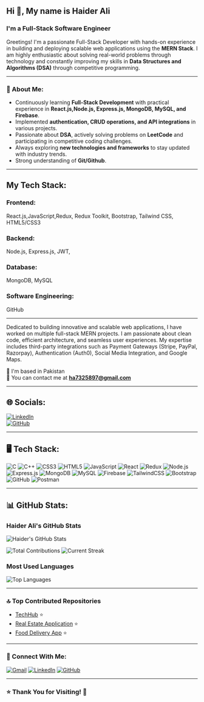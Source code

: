 ## Hi 👋, My name is Haider Ali
### I'm a Full-Stack Software Engineer

Greetings! I'm a passionate Full-Stack Developer with hands-on experience in building and deploying scalable web applications using the **MERN Stack**. I am highly enthusiastic about solving real-world problems through technology and constantly improving my skills in **Data Structures and Algorithms (DSA)** through competitive programming.

---

### 🚀 About Me:
- Continuously learning **Full-Stack Development** with practical experience in **React.js,Node.js, Express.js, MongoDB, MySQL, and Firebase**.
- Implemented **authentication, CRUD operations, and API integrations** in various projects.
- Passionate about **DSA**, actively solving problems on **LeetCode** and participating in competitive coding challenges.
- Always exploring **new technologies and frameworks** to stay updated with industry trends.
- Strong understanding of **Git/Github**.

---
## My Tech Stack:

### Frontend:
React.js,JavaScript,Redux, Redux Toolkit, Bootstrap, Tailwind CSS, HTML5/CSS3

### Backend:
Node.js, Express.js, JWT,

### Database:
MongoDB, MySQL

### Software Engineering:
GitHub

---

Dedicated to building innovative and scalable web applications, I have worked on multiple full-stack MERN projects. I am passionate about clean code, efficient architecture, and seamless user experiences. My expertise includes third-party integrations such as Payment Gateways (Stripe, PayPal, Razorpay), Authentication (Auth0), Social Media Integration, and Google Maps.

📍 I'm based in Pakistan  
📧 You can contact me at **ha7325897@gmail.com**

---

## 🌐 Socials:
[![LinkedIn](https://img.shields.io/badge/LinkedIn-0077B5?style=for-the-badge&logo=linkedin&logoColor=white)](https://www.linkedin.com/in/haider-ali21/)  
[![GitHub](https://img.shields.io/badge/GitHub-181717?style=for-the-badge&logo=github&logoColor=white)](https://github.com/HaiderAli777)

---

## 🖥️ Tech Stack:
![C](https://img.shields.io/badge/C-A8B9CC?style=for-the-badge&logo=c&logoColor=white)
![C++](https://img.shields.io/badge/C%2B%2B-00599C?style=for-the-badge&logo=c%2B%2B&logoColor=white)
![CSS3](https://img.shields.io/badge/CSS3-1572B6?style=for-the-badge&logo=css3&logoColor=white)
![HTML5](https://img.shields.io/badge/HTML5-E34F26?style=for-the-badge&logo=html5&logoColor=white)
![JavaScript](https://img.shields.io/badge/JavaScript-F7DF1E?style=for-the-badge&logo=javascript&logoColor=black)
![React](https://img.shields.io/badge/React-20232A?style=for-the-badge&logo=react&logoColor=61DAFB)
![Redux](https://img.shields.io/badge/Redux-764ABC?style=for-the-badge&logo=redux&logoColor=white)
![Node.js](https://img.shields.io/badge/Node.js-339933?style=for-the-badge&logo=nodedotjs&logoColor=white)
![Express.js](https://img.shields.io/badge/Express.js-000000?style=for-the-badge&logo=express&logoColor=white)
![MongoDB](https://img.shields.io/badge/MongoDB-4EA94B?style=for-the-badge&logo=mongodb&logoColor=white)
![MySQL](https://img.shields.io/badge/MySQL-4479A1?style=for-the-badge&logo=mysql&logoColor=white)
![Firebase](https://img.shields.io/badge/Firebase-FFCA28?style=for-the-badge&logo=firebase&logoColor=black)
![TailwindCSS](https://img.shields.io/badge/TailwindCSS-38B2AC?style=for-the-badge&logo=tailwind-css&logoColor=white)
![Bootstrap](https://img.shields.io/badge/Bootstrap-7952B3?style=for-the-badge&logo=bootstrap&logoColor=white)
![GitHub](https://img.shields.io/badge/GitHub-181717?style=for-the-badge&logo=github&logoColor=white)
![Postman](https://img.shields.io/badge/Postman-FF6C37?style=for-the-badge&logo=postman&logoColor=white)

---

## 📊 GitHub Stats:

### Haider Ali's GitHub Stats

![Haider's GitHub Stats](https://github-readme-stats.vercel.app/api?username=HaiderAli777&show_icons=true&theme=radical)

![Total Contributions](https://komarev.com/ghpvc/?username=HaiderAli777&color=green) ![Current Streak](https://github-readme-streak-stats.herokuapp.com/?user=HaiderAli777&theme=radical)

### Most Used Languages

![Top Languages](https://github-readme-stats.vercel.app/api/top-langs/?username=HaiderAli777&layout=compact&theme=radical)

---
### 🔝 Top Contributed Repositories

- [TechHub](https://github.com/HaiderAli727/TechHub-Elevate-Learning-Beyond-Borders) ⭐️
- [Real Estate Application](https://github.com/HaiderAli777/Real-Estate-Application) ⭐️
- [Food Delivery App](https://github.com/HaiderAli727/Food-Application) ⭐️
---



### 📩 Connect With Me:
[![Gmail](https://img.shields.io/badge/Email-ha7325897@gmail.com-red?style=for-the-badge&logo=gmail&logoColor=white)](mailto:ha7325897@gmail.com)
[![LinkedIn](https://img.shields.io/badge/LinkedIn-HaiderAli-blue?style=for-the-badge&logo=linkedin&logoColor=white)](https://www.linkedin.com/in/haider-ali21/)
[![GitHub](https://img.shields.io/badge/GitHub-HaiderAli777-181717?style=for-the-badge&logo=github&logoColor=white)](https://github.com/HaiderAli777)

---

### ⭐ **Thank You for Visiting!** 🚀
